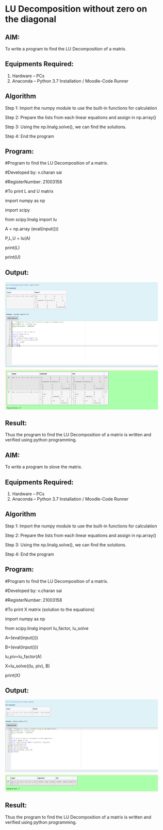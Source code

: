 # LU Decomposition without zero on the diagonal

## AIM:
To write a program to find the LU Decomposition of a matrix.

## Equipments Required:
1. Hardware – PCs
2. Anaconda – Python 3.7 Installation / Moodle-Code Runner

## Algorithm

Step 1:
Import the numpy module to use the built-in functions for calculation

Step 2:
Prepare the lists from each linear equations and assign in np.array()

Step 3:
Using the np.linalg.solve(), we can find the solutions.

Step 4:
End the program

## Program:

#Program to find the LU Decomposition of a matrix.

#Developed by: v.charan sai

#RegisterNumber: 21003158

#To print L and U matrix

import numpy as np

import scipy

from scipy.linalg import lu

A = np.array (eval(input()))

P,L,U = lu(A)

print(L)

print(U)

## Output:
![lu decomposition](https://github.com/charansai0/LU-Decomposition/blob/main/Screenshot%20(156).png?raw=true)


## Result:
Thus the program to find the LU Decomposition of a matrix is written and verified using python programming.




## AIM:
To write a program to slove the  matrix.

## Equipments Required:
1. Hardware – PCs
2. Anaconda – Python 3.7 Installation / Moodle-Code Runner

## Algorithm

Step 1:
Import the numpy module to use the built-in functions for calculation

Step 2:
Prepare the lists from each linear equations and assign in np.array()

Step 3:
Using the np.linalg.solve(), we can find the solutions.

Step 4:
End the program

## Program:

#Program to find the LU Decomposition of a matrix.

#Developed by: v.charan sai

#RegisterNumber: 21003158

#To print X matrix (solution to the equations)

import numpy as np

from scipy.linalg import lu_factor, lu_solve

A=(eval(input()))

B=(eval(input()))

lu,piv=lu_factor(A)

X=lu_solve((lu, piv), B)

print(X)

## Output:
![lu decomposition](https://github.com/charansai0/LU-Decomposition/blob/main/Screenshot%20(159).png?raw=true)


## Result:
Thus the program to find the LU Decomposition of a matrix is written and verified using python programming.




